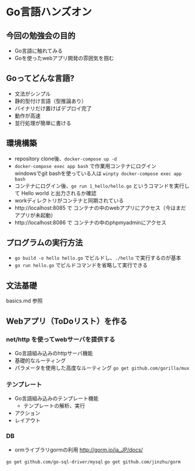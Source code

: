 # Go言語ハンズオン

## 今回の勉強会の目的
- Go言語に触れてみる
- Goを使ったwebアプリ開発の雰囲気を掴む

## Goってどんな言語?
- 文法がシンプル
- 静的型付け言語（型推論あり）
- バイナリだけ置けばデプロイ完了
- 動作が高速
- 並行処理が簡単に書ける

## 環境構築
- repository clone後、`docker-compose up -d`
- `docker-compose exec app bash` で作業用コンテナにログイン  
  windowsでgit bashを使っている人は `winpty docker-compose exec app bash`
- コンテナにログイン後、`go run 1_hello/hello.go` というコマンドを実行して Hello world と出力されるか確認
- workディレクトリがコンテナと同期されている
- http://localhost:8085 で コンテナの中のwebアプリにアクセス（今はまだアプリが未起動）
- http://localhost:8086 で コンテナの中のphpmyadminにアクセス

## プログラムの実行方法
- `go build -o hello hello.go` でビルドし、`./hello` で実行するのが基本
- `go run hello.go` でビルドコマンドを省略して実行できる

## 文法基礎
basics.md 参照

## Webアプリ（ToDoリスト）を作る
### net/http を使ってwebサーバを提供する
- Go言語組み込みのhttpサーバ機能
- 基礎的なルーティング
- パラメータを使用した高度なルーティング
`go get github.com/gorilla/mux`

### テンプレート
- Go言語組み込みのテンプレート機能
  - テンプレートの解析、実行
- アクション
- レイアウト
### DB
- ormライブラリgormの利用
http://gorm.io/ja_JP/docs/

`go get github.com/go-sql-driver/mysql`
`go get github.com/jinzhu/gorm`

